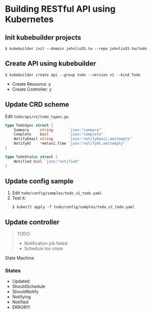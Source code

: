 # Building RESTful API using Kubernetes

## Init kubebuilder projects

```
$ kubebuilder init --domain johnliu55.tw --repo johnliu55.tw/todo
```

## Create API using kubebuilder

```
$ kubebuilder create api --group todo --version v1 --kind Todo
```

- Create Resource: y
- Create Controller: y

## Update CRD scheme

Edit `todo/api/v1/todo_types.go`

```go
type TodoSpec struct {
	Summary     string       `json:"summary"`
	Complete    bool         `json:"complete"`
	NotifyEmail string       `json:"notifyEmail,omitempty"`
	NotifyAt    *metav1.Time `json:"notifyAt,omitempty"`
}

type TodoStatus struct {
	Notified bool `json:"notified"`
}
```

## Update config sample

1. Edit `todo/config/samples/todo_v1_todo.yaml`
2. Test it:
    ```
    $ kubectl apply -f todo/config/samples/todo_v1_todo.yaml
    ```

## Update controller

> TODO:
> - Notification job failed
> - Schedule too close

State Machine
### States
- Updated
- ShouldSchedule
- ShouldNotify
- Notifying
- Notified
- ERROR!!!

